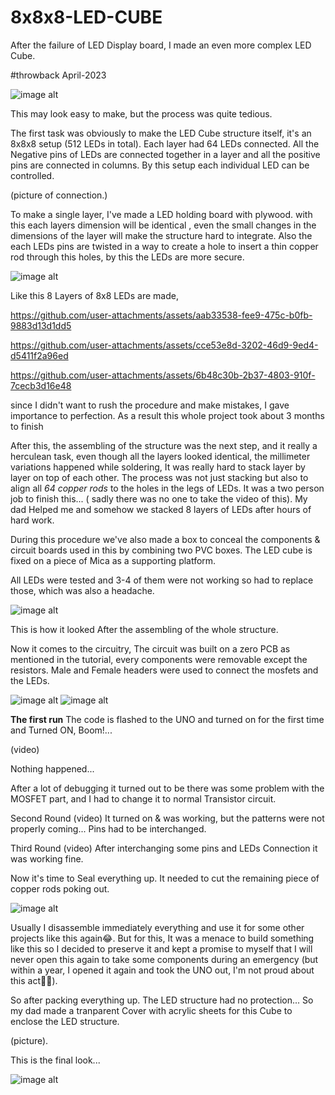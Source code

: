 # 8x8x8-LED-CUBE
 After the failure of LED Display board, I made an even more complex LED Cube.

#throwback
April-2023

![image alt](https://github.com/Anandhu-Sudha/8x8x8-LED-CUBE/blob/04f7b4797f768a1bcd3fb71a5b9799adf722df24/pictures/IMG20230527215619%20copy.jpg)


This may look easy to make, but the process was quite tedious.

The first task was obviously to make the LED Cube structure itself, it's an 8x8x8 setup (512 LEDs in total). Each layer had 64 LEDs connected. 
All the Negative pins of LEDs are connected together in a layer and all the positive pins are connected in columns. By this setup each individual LED can be controlled.

(picture of connection.)

To make a single layer, I've made a LED holding board with plywood. with this each layers dimension will be identical , even the small changes in the dimensions of the layer will make the structure hard to integrate.
Also the each LEDs pins are twisted in a way to create a hole to insert a thin copper rod through this holes, by this the LEDs are more secure.

![image alt](https://github.com/Anandhu-Sudha/8x8x8-LED-CUBE/blob/b325d1225c014b2410e9a7c2a18c4c50596320fe/pictures/IMG20230406201638.jpg)

Like this 8 Layers of 8x8 LEDs are made, 

https://github.com/user-attachments/assets/aab33538-fee9-475c-b0fb-9883d13d1dd5

https://github.com/user-attachments/assets/cce53e8d-3202-46d9-9ed4-d5411f2a96ed

https://github.com/user-attachments/assets/6b48c30b-2b37-4803-910f-7cecb3d16e48

since I didn't want to rush the procedure and make mistakes, I gave importance to perfection. As a result this whole project took about 3 months to finish

After this, the assembling of the structure was the next step, and it really a herculean task, even though all the layers looked identical, the millimeter variations happened while soldering, 
It was really hard to stack layer by layer on top of each other. The process was not just stacking but also to align all *64 copper rods* to the holes in the legs of LEDs. It was a two person job to finish this... ( sadly there was no one to take the video of this). My dad Helped me and somehow we stacked 8 layers of LEDs after hours of hard work.

During this procedure we've also made a box to conceal the components & circuit boards used in this by combining two PVC boxes. The LED cube is fixed on a piece of Mica as a supporting platform.

All LEDs were tested and 3-4 of them were not working so had to replace those, which was also a headache.

![image alt](https://github.com/Anandhu-Sudha/8x8x8-LED-CUBE/blob/b325d1225c014b2410e9a7c2a18c4c50596320fe/pictures/Screenshot%202025-02-01%20191049.png)

This is how it looked After the assembling of the whole structure.

Now it comes to the circuitry, The circuit was built on a zero PCB as mentioned in the tutorial, every components were removable except the resistors. Male and Female headers were used to connect the mosfets and the LEDs.

![image alt](https://github.com/Anandhu-Sudha/8x8x8-LED-CUBE/blob/b325d1225c014b2410e9a7c2a18c4c50596320fe/pictures/pcb.jpg)
![image alt](https://github.com/Anandhu-Sudha/8x8x8-LED-CUBE/blob/b325d1225c014b2410e9a7c2a18c4c50596320fe/pictures/pcb2.jpg)

<b>The first run</b> 
The code is flashed to the UNO and turned on for the first time and Turned ON, Boom!... 

(video)

Nothing happened...

After a lot of debugging it turned out to be there was some problem with the MOSFET part, and I had to change it to normal Transistor circuit.

Second Round
(video)
It turned on & was working, but the patterns were not properly coming...
Pins had to be interchanged.

Third Round 
(video)
After interchanging some pins and LEDs Connection it was working fine.

Now it's time to Seal everything up. It needed to cut the remaining piece of copper rods poking out.

![image alt](https://github.com/Anandhu-Sudha/8x8x8-LED-CUBE/blob/b325d1225c014b2410e9a7c2a18c4c50596320fe/pictures/Screenshot%202025-02-01%20191158.png)

Usually I disassemble immediately everything and use it for some other projects like this again😂. But for this, It was a menace to build something like this so I decided to preserve it and kept a promise to myself that I will never open this again to take some components during an emergency (but within a year, I opened it again and took the UNO out, I'm not proud about this act😶‍🌫️).  

So after packing everything up. The LED structure had no protection... So my dad made a tranparent Cover with acrylic sheets for this Cube to enclose the LED structure. 

(picture).

This is the final look...

![image alt](https://github.com/Anandhu-Sudha/8x8x8-LED-CUBE/blob/b325d1225c014b2410e9a7c2a18c4c50596320fe/pictures/IMG20230527215621.jpg)
